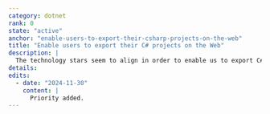 ```yaml
---
category: dotnet
rank: 0
state: "active"
anchor: "enable-users-to-export-their-csharp-projects-on-the-web"
title: "Enable users to export their C# projects on the Web"
description: |
  The technology stars seem to align in order to enable us to export C# projects on the Web. We fully intend to make this a reality as soon as possible.
details:
edits:
  - date: "2024-11-30"
    content: |
      Priority added.
---
```

